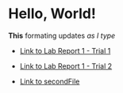 # Hello, World!
**This** formating updates _as I type_

- [Link to Lab Report 1 - Trial 1](lab-report-1-week-0.html)

- [Link to Lab Report 1 - Trial 2]((https://<arandersen>.github.io/cse15l-lab-report/lab-report-1-week-0.html))

- [Link to secondFile](secondFile.html)
